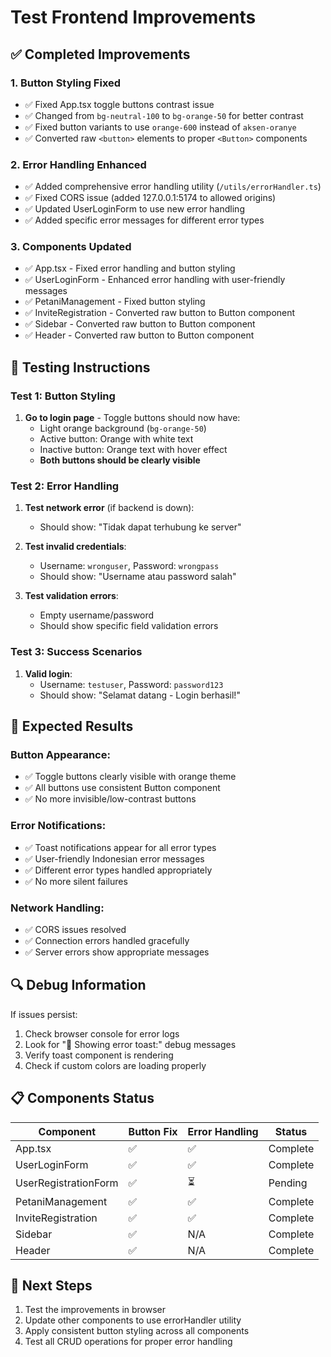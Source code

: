 # Test Frontend Improvements

## ✅ Completed Improvements

### 1. **Button Styling Fixed**
- ✅ Fixed App.tsx toggle buttons contrast issue
- ✅ Changed from `bg-neutral-100` to `bg-orange-50` for better contrast
- ✅ Fixed button variants to use `orange-600` instead of `aksen-oranye`
- ✅ Converted raw `<button>` elements to proper `<Button>` components

### 2. **Error Handling Enhanced**
- ✅ Added comprehensive error handling utility (`/utils/errorHandler.ts`)
- ✅ Fixed CORS issue (added 127.0.0.1:5174 to allowed origins)
- ✅ Updated UserLoginForm to use new error handling
- ✅ Added specific error messages for different error types

### 3. **Components Updated**
- ✅ App.tsx - Fixed error handling and button styling
- ✅ UserLoginForm - Enhanced error handling with user-friendly messages
- ✅ PetaniManagement - Fixed button styling
- ✅ InviteRegistration - Converted raw button to Button component
- ✅ Sidebar - Converted raw button to Button component  
- ✅ Header - Converted raw button to Button component

## 🧪 Testing Instructions

### Test 1: Button Styling
1. **Go to login page** - Toggle buttons should now have:
   - Light orange background (`bg-orange-50`)
   - Active button: Orange with white text
   - Inactive button: Orange text with hover effect
   - **Both buttons should be clearly visible**

### Test 2: Error Handling
1. **Test network error** (if backend is down):
   - Should show: "Tidak dapat terhubung ke server"
   
2. **Test invalid credentials**:
   - Username: `wronguser`, Password: `wrongpass`
   - Should show: "Username atau password salah"
   
3. **Test validation errors**:
   - Empty username/password
   - Should show specific field validation errors

### Test 3: Success Scenarios
1. **Valid login**:
   - Username: `testuser`, Password: `password123`
   - Should show: "Selamat datang - Login berhasil!"

## 🎯 Expected Results

### Button Appearance:
- ✅ Toggle buttons clearly visible with orange theme
- ✅ All buttons use consistent Button component
- ✅ No more invisible/low-contrast buttons

### Error Notifications:
- ✅ Toast notifications appear for all error types
- ✅ User-friendly Indonesian error messages
- ✅ Different error types handled appropriately
- ✅ No more silent failures

### Network Handling:
- ✅ CORS issues resolved
- ✅ Connection errors handled gracefully
- ✅ Server errors show appropriate messages

## 🔍 Debug Information

If issues persist:
1. Check browser console for error logs
2. Look for "🚨 Showing error toast:" debug messages
3. Verify toast component is rendering
4. Check if custom colors are loading properly

## 📋 Components Status

| Component | Button Fix | Error Handling | Status |
|-----------|------------|----------------|--------|
| App.tsx | ✅ | ✅ | Complete |
| UserLoginForm | ✅ | ✅ | Complete |
| UserRegistrationForm | ✅ | ⏳ | Pending |
| PetaniManagement | ✅ | ✅ | Complete |
| InviteRegistration | ✅ | ✅ | Complete |
| Sidebar | ✅ | N/A | Complete |
| Header | ✅ | N/A | Complete |

## 🚀 Next Steps

1. Test the improvements in browser
2. Update other components to use errorHandler utility
3. Apply consistent button styling across all components
4. Test all CRUD operations for proper error handling